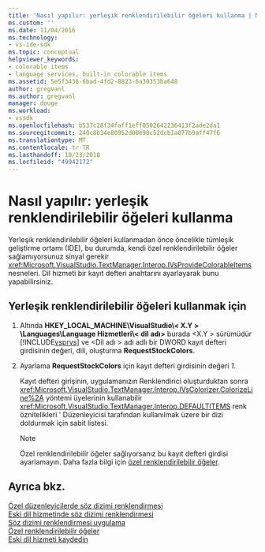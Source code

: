 ```yaml
---
title: 'Nasıl yapılır: yerleşik renklendirilebilir öğeleri kullanma | Microsoft Docs'
ms.custom: ''
ms.date: 11/04/2016
ms.technology:
- vs-ide-sdk
ms.topic: conceptual
helpviewer_keywords:
- colorable items
- language services, built-in colorable items
ms.assetid: 5e5f3436-6bad-4fd2-8823-6a30353ba648
author: gregvanl
ms.author: gregvanl
manager: douge
ms.workload:
- vssdk
ms.openlocfilehash: b537c28f34faff1eff0502642236413f2ade2da1
ms.sourcegitcommit: 240c8b34e80952d00e90c52dcb1a077b9aff47f6
ms.translationtype: MT
ms.contentlocale: tr-TR
ms.lasthandoff: 10/23/2018
ms.locfileid: "49942172"
---
```

# <a name="how-to-use-built-in-colorable-items"></a>Nasıl yapılır: yerleşik renklendirilebilir öğeleri kullanma
Yerleşik renklendirilebilir öğeleri kullanmadan önce öncelikle tümleşik geliştirme ortamı (IDE), bu durumda, kendi özel renklendirilebilir öğeler sağlamıyorsunuz sinyal gerekir <xref:Microsoft.VisualStudio.TextManager.Interop.IVsProvideColorableItems> nesneleri. Dil hizmeti bir kayıt defteri anahtarını ayarlayarak bunu yapabilirsiniz.  
  
## <a name="to-use-built-in-colorable-items"></a>Yerleşik renklendirilebilir öğeleri kullanmak için  
  
1. Altında **HKEY_LOCAL_MACHINE\VisualStudio\\< X.Y > \Languages\Language Hizmetleri\\< dil adı\>** burada \<X.Y > sürümüdür [!INCLUDE[vsprvs](../../code-quality/includes/vsprvs_md.md)] ve \<Dil adı > adı adlı bir DWORD kayıt defteri girdisinin değeri, dili, oluşturma **RequestStockColors**.  
  
2. Ayarlama **RequestStockColors** için kayıt defteri girdisinin değeri *1*.  
  
    Kayıt defteri girişinin, uygulamanızın Renklendirici oluşturduktan sonra <xref:Microsoft.VisualStudio.TextManager.Interop.IVsColorizer.ColorizeLine%2A> yöntemi üyelerinin kullanabilir <xref:Microsoft.VisualStudio.TextManager.Interop.DEFAULTITEMS> renk öznitelikleri ' Düzenleyicisi tarafından kullanılmak üzere bir dizi doldurmak için sabit listesi.  
  
   > [!NOTE]
   >  Özel renklendirilebilir öğeler sağlıyorsanız bu kayıt defteri girdisi ayarlamayın. Daha fazla bilgi için [özel renklendirilebilir öğeler](../../extensibility/internals/custom-colorable-items.md).  
  
## <a name="see-also"></a>Ayrıca bkz.  
 [Özel düzenleyicilerde söz dizimi renklendirmesi](../../extensibility/syntax-coloring-in-custom-editors.md)   
 [Eski dil hizmetinde söz dizimi renklendirmesi](../../extensibility/internals/syntax-coloring-in-a-legacy-language-service.md)   
 [Söz dizimi renklendirmesi uygulama](../../extensibility/internals/implementing-syntax-coloring.md)   
 [Özel renklendirilebilir öğeler](../../extensibility/internals/custom-colorable-items.md)   
 [Eski dil hizmeti kaydedin](../../extensibility/internals/registering-a-legacy-language-service2.md)